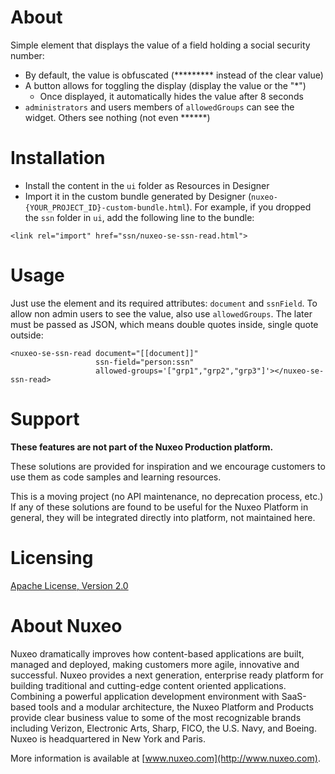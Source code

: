 # About

Simple element that displays the value of a field holding a social security number:

* By default, the value is obfuscated (********* instead of the clear value)
* A button allows for toggling the display (display the value or the "*")
  * Once displayed, it automatically hides the value after 8 seconds
* `administrators` and users members of `allowedGroups` can see the widget. Others see nothing (not even ******)


# Installation

* Install the content in the `ui` folder as Resources in Designer
* Import it in the custom bundle generated by Designer (`nuxeo-{YOUR_PROJECT_ID}-custom-bundle.html`). For example, if you dropped the `ssn` folder in `ui`, add the following line to the bundle:

```
<link rel="import" href="ssn/nuxeo-se-ssn-read.html">
```

# Usage
Just use the element and its required attributes: `document` and `ssnField`. To allow non admin users to see the value, also use `allowedGroups`. The later must be passed as JSON, which means double quotes inside, single quote outside:

```
<nuxeo-se-ssn-read document="[[document]]"
                   ssn-field="person:ssn"
                   allowed-groups='["grp1","grp2","grp3"]'></nuxeo-se-ssn-read>
```


# Support

**These features are not part of the Nuxeo Production platform.**

These solutions are provided for inspiration and we encourage customers to use them as code samples and learning resources.

This is a moving project (no API maintenance, no deprecation process, etc.) If any of these solutions are found to be useful for the Nuxeo Platform in general, they will be integrated directly into platform, not maintained here.

# Licensing

[Apache License, Version 2.0](http://www.apache.org/licenses/LICENSE-2.0)

# About Nuxeo

Nuxeo dramatically improves how content-based applications are built, managed and deployed, making customers more agile, innovative and successful. Nuxeo provides a next generation, enterprise ready platform for building traditional and cutting-edge content oriented applications. Combining a powerful application development environment with SaaS-based tools and a modular architecture, the Nuxeo Platform and Products provide clear business value to some of the most recognizable brands including Verizon, Electronic Arts, Sharp, FICO, the U.S. Navy, and Boeing. Nuxeo is headquartered in New York and Paris.

More information is available at [www.nuxeo.com](http://www.nuxeo.com).
